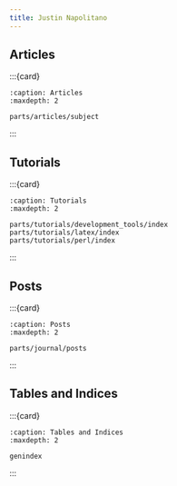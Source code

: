 ```yaml
---
title: Justin Napolitano
---
```

## Articles

:::{card}

```{toctree}
:caption: Articles
:maxdepth: 2

parts/articles/subject
```


:::

## Tutorials

:::{card}

```{toctree}
:caption: Tutorials
:maxdepth: 2

parts/tutorials/development_tools/index
parts/tutorials/latex/index
parts/tutorials/perl/index

```

:::


## Posts 

:::{card}

```{toctree}
:caption: Posts
:maxdepth: 2

parts/journal/posts
```


:::


## Tables and Indices

:::{card}

```{toctree}
:caption: Tables and Indices
:maxdepth: 2

genindex
```

:::
